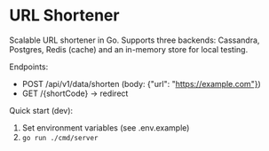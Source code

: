 # URL Shortener

Scalable URL shortener in Go. Supports three backends: Cassandra, Postgres, Redis (cache) and an in-memory store for local testing.

Endpoints:
- POST /api/v1/data/shorten  (body: {"url": "https://example.com"})
- GET /{shortCode} -> redirect

Quick start (dev):
1. Set environment variables (see .env.example)
2. `go run ./cmd/server`
